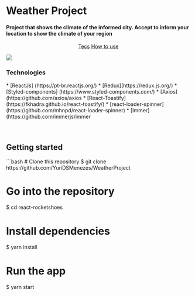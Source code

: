 <h1>Weather Project </h1>
<h4>Project that shows the climate of the informed city. Accept to inform your location to show the climate of your region </h4>
<p align="center">
  <a href="#techs">Tecs</a>
  <a href="#use">How to use</a>
  </p>
<img src="https://user-images.githubusercontent.com/49171033/72296960-9fc8e380-3639-11ea-86d7-47a6a5442862.png" />

<h3 id="techs">Technologies</h3>
* [ReactJs] (https://pt-br.reactjs.org/)
* [Redux](https://redux.js.org/)
* [Styled-components] (https://www.styled-components.com/)
* [Axios] (https://github.com/axios/axios
* [React-Toastify](https://fkhadra.github.io/react-toastify/)
* [react-loader-spinner](https://github.com/mhnpd/react-loader-spinner)
* [Immer](https://github.com/immerjs/immer
<br />
<br />
<br />



<h2 id="use">Getting started</h2>
```bash
# Clone this repository
$ git clone https://github.com/YuriDSMenezes/WeatherProject

# Go into the repository
$ cd react-rocketshoes

# Install dependencies
$ yarn install

# Run the app
$ yarn start
```
